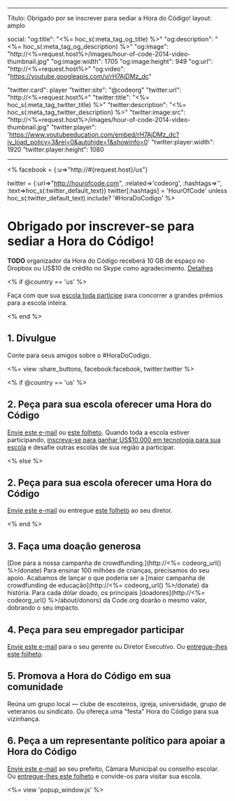 * * *

Título: Obrigado por se inscrever para sediar a Hora do Código! layout: amplo

social: "og:title": "<%= hoc_s(:meta_tag_og_title) %>" "og:description": "<%= hoc_s(:meta_tag_og_description) %>" "og:image": "http://<%=request.host%>/images/hour-of-code-2014-video-thumbnail.jpg" "og:image:width": 1705 "og:image:height": 949 "og:url": "http://<%=request.host%>" "og:video": "https://youtube.googleapis.com/v/rH7AjDMz_dc"

"twitter:card": player "twitter:site": "@codeorg" "twitter:url": "http://<%=request.host%>" "twitter:title": "<%= hoc_s(:meta_tag_twitter_title) %>" "twitter:description": "<%= hoc_s(:meta_tag_twitter_description) %>" "twitter:image:src": "http://<%=request.host%>/images/hour-of-code-2014-video-thumbnail.jpg" "twitter:player": 'https://www.youtubeeducation.com/embed/rH7AjDMz_dc?iv_load_policy=3&rel=0&autohide=1&showinfo=0' "twitter:player:width": 1920 "twitter:player:height": 1080

* * *

<% facebook = {:u=>"http://#{request.host}/us"}

twitter = {:url=>"http://hourofcode.com", :related=>'codeorg', :hashtags=>'', :text=>hoc_s(:twitter_default_text)} twitter[:hashtags] = 'HourOfCode' unless hoc_s(:twitter_default_text).include? '#HoraDoCodigo' %>

# Obrigado por inscrever-se para sediar a Hora do Código!

**TODO** organizador da Hora do Código receberá 10 GB de espaço no Dropbox ou US$10 de crédito no Skype como agradecimento. [Detalhes](<%= hoc_uri('/prizes') %>)

<% if @country == 'us' %>

Faça com que sua [ escola toda participe](<%= hoc_uri('/prizes') %>) para concorrer a grandes prêmios para a escola inteira.

<% end %>

## 1. Divulgue

Conte para seus amigos sobre o #HoraDoCodigo.

<%= view :share_buttons, facebook:facebook, twitter:twitter %>

<% if @country == 'us' %>

## 2. Peça para sua escola oferecer uma Hora do Código

[ Envie este e-mail](<%= hoc_uri('/resources#email') %>) ou [ este folheto](<%= hoc_uri('/files/schools-handout.pdf') %>). Quando toda a escola estiver participando, [inscreva-se para ganhar US$10.000 em tecnologia para sua escola](/prizes) e desafie outras escolas de sua região a participar.

<% else %>

## 2. Peça para sua escola oferecer uma Hora do Código

[ Envie este e-mail](<%= hoc_uri('/resources#email') %>) ou entregue [ este folheto](<%= hoc_uri('/files/schools-handout.pdf') %>) ao seu diretor.

<% end %>

## 3. Faça uma doação generosa

[Doe para a nossa campanha de crowdfunding.](http://<%= codeorg_url() %>/donate) Para ensinar 100 milhões de crianças, precisamos do seu apoio. Acabamos de lançar o que poderia ser a [maior campanha de crowdfunding de educação](http://<%= codeorg_url() %>/donate) da história. Para cada dólar doado, os principais [doadores](http://<%= codeorg_url() %>/about/donors) da Code.org doarão o mesmo valor, dobrando o seu impacto.

## 4. Peça para seu empregador participar

[Envie este e-mail](<%= hoc_uri('/resources#email') %>) para o seu gerente ou Diretor Executivo. Ou [ entregue-lhes este folheto](<%= hoc_uri('/resources/hoc-one-pager.pdf') %>).

## 5. Promova a Hora do Código em sua comunidade

Reúna um grupo local — clube de escoteiros, igreja, universidade, grupo de veteranos ou sindicato. Ou ofereça uma "festa" Hora do Código para sua vizinhança.

## 6. Peça a um representante político para apoiar a Hora do Código

[Envie este e-mail](<%= hoc_uri('/resources#politicians') %>) ao seu prefeito, Câmara Municipal ou conselho escolar. Ou [ entregue-lhes este folheto](<%= hoc_uri('/resources/hoc-one-pager.pdf') %>) e convide-os para visitar sua escola.

<%= view 'popup_window.js' %>